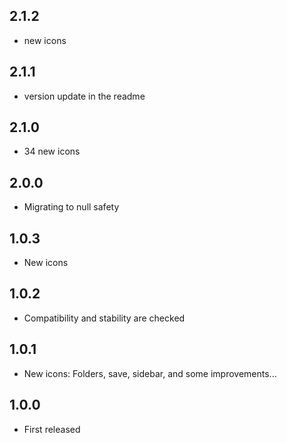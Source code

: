 ## 2.1.2

* new icons

## 2.1.1

* version update in the readme

## 2.1.0

* 34 new icons

## 2.0.0

* Migrating to null safety

## 1.0.3

* New icons

## 1.0.2

* Compatibility and stability are checked

## 1.0.1

* New icons: Folders, save, sidebar, and some improvements...

## 1.0.0

* First released
